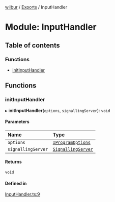 [wilbur](../README.md) / [Exports](../modules.md) / InputHandler

# Module: InputHandler

## Table of contents

### Functions

- [initInputHandler](InputHandler.md#initinputhandler)

## Functions

### initInputHandler

▸ **initInputHandler**(`options`, `signallingServer`): `void`

#### Parameters

| Name | Type |
| :------ | :------ |
| `options` | [`IProgramOptions`](Utils.md#iprogramoptions) |
| `signallingServer` | [`SignallingServer`](../classes/SignallingServer.SignallingServer.md) |

#### Returns

`void`

#### Defined in

[InputHandler.ts:9](https://github.com/mcottontensor/PixelStreamingInfrastructure/blob/4b7b7a5/new_cirrus/src/InputHandler.ts#L9)
